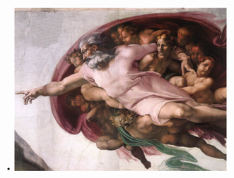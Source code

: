 - ![Michelangelo,_Creation_of_Adam_04.jpg](../assets/Michelangelo,_Creation_of_Adam_04_1758806845948_0.jpg)